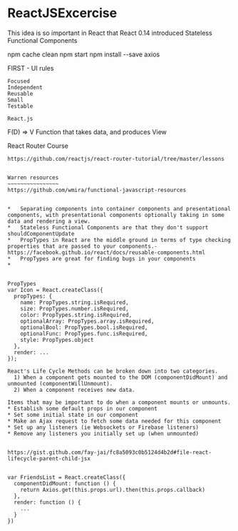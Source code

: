 # ReactJSExcercise

This idea is so important in React that React 0.14 introduced Stateless Functional Components

npm cache clean
npm start
npm install --save axios


FIRST - UI rules
~~~~~~~
Focused
Independent
Reusable
Small
Testable

React.js
~~~~~~~~
F(D) => V
Function that takes data, and produces View


React Router Course
~~~~~~~~~~~~~~~~~~~~
https://github.com/reactjs/react-router-tutorial/tree/master/lessons


Warren resources
~~~~~~~~~~~~~~~~
https://github.com/wmira/functional-javascript-resources


*   Separating components into container components and presentational components, with presentational components optionally taking in some data and rendering a view.
*   Stateless Functional Components are that they don't support shouldComponentUpdate
*   PropTypes in React are the middle ground in terms of type checking properties that are passed to your components.- https://facebook.github.io/react/docs/reusable-components.html
*   PropTypes are great for finding bugs in your components
*   


PropTypes
var Icon = React.createClass({
  propTypes: {
    name: PropTypes.string.isRequired,
    size: PropTypes.number.isRequired,
    color: PropTypes.string.isRequired,
    optionalArray: PropTypes.array.isRequired,
    optionalBool: PropTypes.bool.isRequired,
    optionalFunc: PropTypes.func.isRequired,    
    style: PropTypes.object
  },
  render: ...
});

React's Life Cycle Methods can be broken down into two categories.
  1) When a component gets mounted to the DOM (componentDidMount) and unmounted (componentWillUnmount).
  2) When a component receives new data.

Items that may be important to do when a component mounts or unmounts.
* Establish some default props in our component
* Set some initial state in our component
* Make an Ajax request to fetch some data needed for this component
* Set up any listeners (ie Websockets or Firebase listeners)
* Remove any listeners you initially set up (when unmounted)


https://gist.github.com/fay-jai/fc8a5093c0b5124d4b2d#file-react-lifecycle-parent-child-jsx


var FriendsList = React.createClass({
  componentDidMount: function () {
    return Axios.get(this.props.url).then(this.props.callback)
  },
  render: function () {
    ...
  }
})
